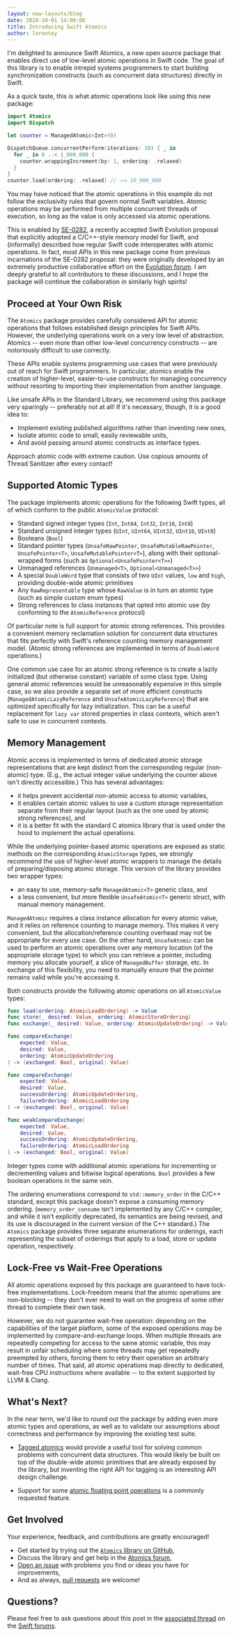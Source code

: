 ```yaml
---
layout: new-layouts/blog
date: 2020-10-01 14:00:00
title: Introducing Swift Atomics
author: lorentey
---
```


I'm delighted to announce Swift Atomics, a new open source package that enables direct use of low-level atomic operations in Swift code. The goal of this library is to enable intrepid systems programmers to start building synchronization constructs (such as concurrent data structures) directly in Swift.

As a quick taste, this is what atomic operations look like using this new package:

~~~swift
import Atomics
import Dispatch

let counter = ManagedAtomic<Int>(0)

DispatchQueue.concurrentPerform(iterations: 10) { _ in
  for _ in 0 ..< 1_000_000 {
    counter.wrappingIncrement(by: 1, ordering: .relaxed)
  }
}
counter.load(ordering: .relaxed) // ⟹ 10_000_000
~~~

You may have noticed that the atomic operations in this example do not follow the exclusivity rules that govern normal Swift variables. Atomic operations may be performed from multiple concurrent threads of execution, so long as the value is only accessed via atomic operations.

This is enabled by [SE-0282], a recently accepted Swift Evolution proposal that explicitly adopted a C/C++-style memory model for Swift, and (informally) described how regular Swift code interoperates with atomic operations. In fact, most APIs in this new package come from previous incarnations of the SE-0282 proposal: they were originally developed by an extremely productive collaborative effort on the [Evolution forum][pitch]. I am deeply grateful to all contributors to these discussions, and I hope the package will continue the collaboration in similarly high spirits!

[SE-0282]: https://github.com/swiftlang/swift-evolution/blob/master/proposals/0282-atomics.md
[pitch]: https://forums.swift.org/t/low-level-atomic-operations/34683

## Proceed at Your Own Risk

The `Atomics` package provides carefully considered API for atomic operations that follows established design principles for Swift APIs. However, the underlying operations work on a very low level of abstraction. Atomics -- even more than other low-level concurrency constructs -- are notoriously difficult to use correctly.

These APIs enable systems programming use cases that were previously out of reach for Swift programmers. In particular, atomics enable the creation of higher-level, easier-to-use constructs for managing concurrency without resorting to importing their implementation from another language.

Like unsafe APIs in the Standard Library, we recommend using this package very sparingly -- preferably not at all! If it's necessary, though, it is a good idea to:

* Implement existing published algorithms rather than inventing new ones,
* Isolate atomic code to small, easily reviewable units,
* And avoid passing around atomic constructs as interface types.

Approach atomic code with extreme caution. Use copious amounts of Thread Sanitizer after every contact!

## Supported Atomic Types

The package implements atomic operations for the following Swift types, all of which conform to the public `AtomicValue` protocol:

- Standard signed integer types (`Int`, `Int64`, `Int32`, `Int16`, `Int8`)
- Standard unsigned integer types (`UInt`, `UInt64`, `UInt32`, `UInt16`, `UInt8`)
- Booleans (`Bool`)
- Standard pointer types (`UnsafeRawPointer`, `UnsafeMutableRawPointer`, `UnsafePointer<T>`, `UnsafeMutablePointer<T>`), along with their optional-wrapped forms (such as `Optional<UnsafePointer<T>>`)
- Unmanaged references (`Unmanaged<T>`, `Optional<Unmanaged<T>>`)
- A special `DoubleWord` type that consists of two `UInt` values, `low` and `high`, providing double-wide atomic primitives
- Any `RawRepresentable` type whose `RawValue` is in turn an atomic type (such as simple custom enum types)
- Strong references to class instances that opted into atomic use (by conforming to the `AtomicReference` protocol)

Of particular note is full support for atomic strong references. This provides a convenient memory reclamation solution for concurrent data structures that fits perfectly with Swift's reference counting memory management model. (Atomic strong references are implemented in terms of `DoubleWord` operations.)

One common use case for an atomic strong reference is to create a lazily initialized (but otherwise constant) variable of some class type. Using general atomic references would be unreasonably expensive in this simple case, so we also provide a separate set of more efficient constructs (`ManagedAtomicLazyReference` and `UnsafeAtomicLazyReference`) that are optimized specifically for lazy initialization. This can be a useful replacement for `lazy var` stored properties in class contexts, which aren't safe to use in concurrent contexts.

## Memory Management

Atomic access is implemented in terms of dedicated atomic storage representations that are kept distinct from the corresponding regular (non-atomic) type. (E.g., the actual integer value underlying the counter above isn't directly accessible.) This has several advantages:

- it helps prevent accidental non-atomic access to atomic variables,
- it enables certain atomic values to use a custom storage representation separate from their regular layout (such as the one used by atomic strong references), and
- it is a better fit with the standard C atomics library that is used under the hood to implement the actual operations.

[SE-0282]: https://github.com/swiftlang/swift-evolution/blob/master/proposals/0282-atomics.md

While the underlying pointer-based atomic operations are exposed as static methods on the corresponding `AtomicStorage` types, we strongly recommend the use of higher-level atomic wrappers to manage the details of preparing/disposing atomic storage. This version of the library provides two wrapper types:

- an easy to use, memory-safe `ManagedAtomic<T>` generic class, and
- a less convenient, but more flexible `UnsafeAtomic<T>` generic struct, with manual memory management.

`ManagedAtomic` requires a class instance allocation for every atomic value, and it relies on reference counting to manage memory. This makes it very convenient, but the allocation/reference counting overhead may not be appropriate for every use case. On the other hand, `UnsafeAtomic` can be used to perform an atomic operations over any memory location (of the appropriate storage type) to which you can retrieve a pointer, including memory you allocate yourself, a slice of `ManagedBuffer` storage, etc. In exchange of this flexibility, you need to manually ensure that the pointer remains valid while you're accessing it.

Both constructs provide the following atomic operations on all `AtomicValue` types:


~~~swift
func load(ordering: AtomicLoadOrdering) -> Value
func store(_ desired: Value, ordering: AtomicStoreOrdering)
func exchange(_ desired: Value, ordering: AtomicUpdateOrdering) -> Value

func compareExchange(
    expected: Value,
    desired: Value,
    ordering: AtomicUpdateOrdering
) -> (exchanged: Bool, original: Value)

func compareExchange(
    expected: Value,
    desired: Value,
    successOrdering: AtomicUpdateOrdering,
    failureOrdering: AtomicLoadOrdering
) -> (exchanged: Bool, original: Value)

func weakCompareExchange(
    expected: Value,
    desired: Value,
    successOrdering: AtomicUpdateOrdering,
    failureOrdering: AtomicLoadOrdering
) -> (exchanged: Bool, original: Value)
~~~

Integer types come with additional atomic operations for incrementing or decrementing values and bitwise logical operations. `Bool` provides a few boolean operations in the same vein.

The ordering enumerations correspond to `std::memory_order` in the C/C++ standard, except this package doesn't expose a consuming memory ordering. (`memory_order_consume` isn't implemented by any C/C++ compiler, and while it isn't explicitly deprecated, its semantics are being revised, and its use is discouraged in the current version of the C++ standard.) The `Atomics` package provides three separate enumerations for orderings, each representing the subset of orderings that apply to a load, store or update operation, respectively.

## Lock-Free vs Wait-Free Operations

All atomic operations exposed by this package are guaranteed to have lock-free implementations. Lock-freedom means that the atomic operations are non-blocking -- they don't ever need to wait on the progress of some other thread to complete their own task.

However, we do not guarantee wait-free operation: depending on the capabilities of the target platform, some of the exposed operations may be implemented by compare-and-exchange loops. When multiple threads are repeatedly competing for access to the same atomic variable, this may result in unfair scheduling where some threads may get repeatedly preempted by others, forcing them to retry their operation an arbitrary number of times. That said, all atomic operations map directly to dedicated, wait-free CPU instructions where available -- to the extent supported by LLVM & Clang.

## What's Next?

In the near term, we'd like to round out the package by adding even more atomic types and operations, as well as to validate our assumptions about correctness and performance by improving the existing test suite.

* [Tagged atomics](https://github.com/apple/swift-atomics/issues/1) would provide a useful tool for solving common problems with concurrent data structures. This would likely be built on top of the double-wide atomic primitives that are already exposed by the library, but inventing the right API for tagging is an interesting API design challenge.

* Support for some [atomic floating point operations](https://github.com/apple/swift-atomics/issues/2) is a commonly requested feature.

## Get Involved

Your experience, feedback, and contributions are greatly encouraged!

* Get started by trying out the [`Atomics` library on GitHub](https://github.com/apple/swift-atomics),
* Discuss the library and get help in the [Atomics forum](https://forums.swift.org/c/related-projects/swift-atomics),
* [Open an issue](https://github.com/apple/swift-atomics/issues) with problems you find or ideas you have for improvements,
* And as always, [pull requests](https://github.com/apple/swift-atomics/pulls) are welcome!

## Questions?

Please feel free to ask questions about this post in the [associated thread](https://forums.swift.org/t/introducing-swift-atomics) on the [Swift forums](https://forums.swift.org/).
